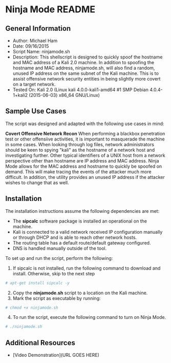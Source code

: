 # Ninja Mode README

## General Information
* Author: Michael Ham
* Date: 09/16/2015
* Script Name: ninjamode.sh
* Description: This shellscript is designed to quickly spoof the hostname and MAC address of a Kali 2.0 machine.  In addition to spoofing the hostname and MAC address, ninjamode.sh, will also find a random, unused IP address on the same subnet of the Kali machine.  This is to assist offensive network security entities in being slightly more covert on a target network.
* Tested On: Kali 2.0 (Linux kali 4.0.0-kali1-amd64 #1 SMP Debian 4.0.4-1+kali2 (2015-06-03) x86_64 GNU/Linux)

## Sample Use Cases
The script was designed and adapted with the following use cases in mind:

**Covert Offensive Network Recon**
When performing a blackbox penetration test or other offensiive activities, it is important to masquerade the machine in some cases.  When looking through log files, network administrators should be keen to spying "kali" as the hostname of a network host and investigating further.  Other typical identifiers of a UNIX host from a network perspective other than hostname are IP address and MAC address.  Ninja Mode allows for the MAC address and hostname to quickly be spoofed on demand.  This will make tracing the events of the attacker much more difficult.  In addition, the utility provides an unused IP address if the attacker wishes to change that as well.

## Installation
The installation instructions assume the following dependencies are met:

* The **sipcalc** software package is installed an operational on the machine.  
* Kali is connected to a valid network received IP configuration manually or through DHCP and is able to reach other network hosts.
* The routing table has a default route/default gateway configured.
* DNS is handled manually outside of the tool.

To set up and run the script, perform the following:

1. If sipcalc is not installed, run the following command to download and install.  Otherwise, skip to the next step
```sh
# apt-get install sipcalc -y
```
2. Copy the **ninjamode.sh** script to a location on the Kali machine.
3. Mark the script as executable by running:
```sh
# chmod +x ninjamode.sh
```
4. To run the script, execute the following command to turn on Ninja Mode.  
```sh
# ./ninjamode.sh 
```

## Additional Resources
* [Video Demonstration](URL GOES HERE)
